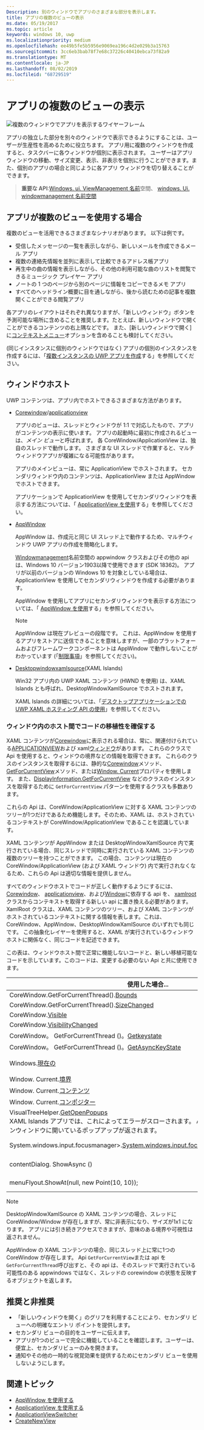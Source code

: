 ```yaml
---
Description: 別のウィンドウでアプリのさまざまな部分を表示します。
title: アプリの複数のビューの表示
ms.date: 05/19/2017
ms.topic: article
keywords: windows 10, uwp
ms.localizationpriority: medium
ms.openlocfilehash: ee49b5fe5b5956e9069ea196c4d2e029b3a15763
ms.sourcegitcommit: 3cc6eb3bab78f7e68c37226c40410ebca73f82a9
ms.translationtype: MT
ms.contentlocale: ja-JP
ms.lasthandoff: 08/02/2019
ms.locfileid: "68729519"
---
```

# <a name="show-multiple-views-for-an-app"></a>アプリの複数のビューの表示

![複数のウィンドウでアプリを表示するワイヤーフレーム](images/multi-view.gif)

アプリの独立した部分を別々のウィンドウで表示できるようにすることは、ユーザーが生産性を高めるために役立ちます。 アプリ用に複数のウィンドウを作成すると、タスクバーに各ウィンドウが個別に表示されます。 ユーザーはアプリ ウィンドウの移動、サイズ変更、表示、非表示を個別に行うことができます。また、個別のアプリの場合と同じように各アプリ ウィンドウを切り替えることができます。

> **重要な API**:[Windows. ui. ViewManagement 名前](/uwp/api/windows.ui.viewmanagement)空間、 [windows. Ui. windowmanagement 名前空間](/uwp/api/windows.ui.windowmanagement)

## <a name="when-should-an-app-use-multiple-views"></a>アプリが複数のビューを使用する場合

複数のビューを活用できるさまざまなシナリオがあります。 以下は例です。

- 受信したメッセージの一覧を表示しながら、新しいメールを作成できるメール アプリ
- 複数の連絡先情報を並列に表示して比較できるアドレス帳アプリ
- 再生中の曲の情報を表示しながら、その他の利用可能な曲のリストを閲覧できるミュージック プレイヤー アプリ
- ノートの 1 つのページから別のページに情報をコピーできるメモ アプリ
- すべてのヘッドライン概要に目を通しながら、後から読むための記事を複数開くことができる閲覧アプリ

各アプリのレイアウトはそれぞれ異なりますが、「新しいウィンドウ」ボタンを予測可能な場所に含めることを推奨します。たとえば、新しいウィンドウで開くことができるコンテンツの右上隅などです。 また、[新しいウィンドウで開く] に[コンテキストメニュー](../controls-and-patterns/menus.md)オプションを含めることも検討してください。

(同じインスタンスに個別のウィンドウではなく) アプリの個別のインスタンスを作成するには、「[複数インスタンスの UWP アプリを作成](../../launch-resume/multi-instance-uwp.md)する」を参照してください。

## <a name="windowing-hosts"></a>ウィンドウホスト

UWP コンテンツは、アプリ内でホストできるさまざまな方法があります。

- [Corewindow](/uwp/api/windows.ui.core.corewindow)/[applicationview](/uwp/api/windows.ui.viewmanagement.applicationview)

     アプリのビューは、スレッドとウィンドウが 1:1 で対応したもので、アプリがコンテンツの表示に使います。 アプリの起動時に最初に作成されるビューは、*メイン ビュー*と呼ばれます。 各 CoreWindow/ApplicationView は、独自のスレッドで動作します。 さまざまな UI スレッドで作業すると、マルチウィンドウアプリが複雑になる可能性があります。

    アプリのメインビューは、常に ApplicationView でホストされます。 セカンダリウィンドウ内のコンテンツは、ApplicationView または AppWindow でホストできます。

    アプリケーションで ApplicationView を使用してセカンダリウィンドウを表示する方法については、「 [ApplicationView を使用](application-view.md)する」を参照してください。
- [AppWindow](/uwp/api/windows.ui.windowmanagement.appwindow)

    AppWindow は、作成元と同じ UI スレッド上で動作するため、マルチウィンドウ UWP アプリの作成を簡略化します。

    [Windowmanagement](/uwp/api/windows.ui.windowmanagement)名前空間の appwindow クラスおよびその他の api は、Windows 10 バージョン1903以降で使用できます (SDK 18362)。 アプリが以前のバージョンの Windows 10 を対象としている場合は、ApplicationView を使用してセカンダリウィンドウを作成する必要があります。

    AppWindow を使用してアプリにセカンダリウィンドウを表示する方法については、「 [AppWindow を使用](app-window.md)する」を参照してください。

    > [!NOTE]
    > AppWindow は現在プレビューの段階です。 これは、AppWindow を使用するアプリをストアに送信できることを意味しますが、一部のプラットフォームおよびフレームワークコンポーネントは AppWindow で動作しないことがわかっています (「[制限事項](/uwp/api/windows.ui.windowmanagement.appwindow#limitations)」を参照してください)。
- [Desktopwindowxamlsource](/uwp/api/windows.ui.xaml.hosting.desktopwindowxamlsource)(XAML Islands)

     Win32 アプリ内の UWP XAML コンテンツ (HWND を使用) は、XAML Islands とも呼ばれ、DesktopWindowXamlSource でホストされます。

    XAML Islands の詳細については、「[デスクトップアプリケーションでの UWP XAML ホスティング API の使用](/windows/apps/desktop/modernize/using-the-xaml-hosting-api)」を参照してください。

### <a name="make-code-portable-across-windowing-hosts"></a>ウィンドウ内のホスト間でコードの移植性を確保する

XAML コンテンツが[Corewindow](/uwp/api/windows.ui.core.corewindow)に表示される場合は、常に、関連付けられている[APPLICATIONVIEW](/uwp/api/windows.ui.viewmanagement.applicationview)および xaml[ウィンドウ](/uwp/api/windows.ui.xaml.window)があります。 これらのクラスで Api を使用すると、ウィンドウの境界などの情報を取得できます。 これらのクラスのインスタンスを取得するには、静的な[Corewindow](/uwp/api/windows.ui.core.corewindow.getforcurrentthread)メソッド、 [GetForCurrentView](/uwp/api/windows.ui.viewmanagement.applicationview.getforcurrentview)メソッド、または[Window. Current](/uwp/api/windows.ui.xaml.window.current)プロパティを使用します。 また、[DisplayInformation.GetForCurrentView](/uwp/api/windows.graphics.display.displayinformation.getforcurrentview) などのクラスのインスタンスを取得するために `GetForCurrentView` パターンを使用するクラスも多数あります。

これらの Api は、CoreWindow/ApplicationView に対する XAML コンテンツのツリーが1つだけであるため機能します。そのため、XAML は、ホストされているコンテキストが CoreWindow/ApplicationView であることを認識しています。

XAML コンテンツが AppWindow または DesktopWindowXamlSource 内で実行されている場合、同じスレッドで同時に実行されている XAML コンテンツの複数のツリーを持つことができます。 この場合、コンテンツは現在の CoreWindow/ApplicationView (および XAML ウィンドウ) 内で実行されなくなるため、これらの Api は適切な情報を提供しません。

すべてのウィンドウホストでコードが正しく動作するようにするには、 [Corewindow](/uwp/api/windows.ui.core.corewindow)、 [applicationview](/uwp/api/windows.ui.viewmanagement.applicationview)、および[Window](/uwp/api/windows.ui.xaml.window)に依存する api を、 [xamlroot](/uwp/api/windows.ui.xaml.xamlroot)クラスからコンテキストを取得する新しい api に置き換える必要があります。
XamlRoot クラスは、XAML コンテンツのツリー、および XAML コンテンツがホストされているコンテキストに関する情報を表します。これは、CoreWindow、AppWindow、DesktopWindowXamlSource のいずれでも同じです。 この抽象化レイヤーを使用すると、XAML が実行されているウィンドウホストに関係なく、同じコードを記述できます。

この表は、ウィンドウホスト間で正常に機能しないコードと、新しい移植可能なコードを示しています。このコードは、変更する必要のない Api と共に使用できます。

| 使用した場合... | 置換後の文字列... |
| - | - |
| CoreWindow.GetForCurrentThread().[Bounds](/uwp/api/windows.ui.core.corewindow.bounds) | _uiElement_.XamlRoot.[Size](/uwp/api/windows.ui.xaml.xamlroot.size) |
| CoreWindow.GetForCurrentThread().[SizeChanged](/uwp/api/windows.ui.core.corewindow.sizechanged) | _uiElement_.XamlRoot.[Changed](/uwp/api/windows.ui.xaml.xamlroot.changed) |
| CoreWindow.[Visible](/uwp/api/windows.ui.core.corewindow.visible) | _uiElement_.XamlRoot.[IsHostVisible](/uwp/api/windows.ui.xaml.xamlroot.ishostvisible) |
| CoreWindow.[VisibilityChanged](/uwp/api/windows.ui.core.corewindow.visibilitychanged) | _uiElement_.XamlRoot.[Changed](/uwp/api/windows.ui.xaml.xamlroot.changed) |
| CoreWindow。 GetForCurrentThread ()。[Getkeystate](/uwp/api/windows.ui.core.corewindow.getkeystate) | Unchanged. これは、AppWindow と DesktopWindowXamlSource でサポートされています。 |
| CoreWindow。 GetForCurrentThread ()。[GetAsyncKeyState](/uwp/api/windows.ui.core.corewindow.getasynckeystate) | Unchanged. これは、AppWindow と DesktopWindowXamlSource でサポートされています。 |
| Windows.[現在の](/uwp/api/windows.ui.xaml.window.current) | 現在の CoreWindow に密接にバインドされているメイン XAML ウィンドウオブジェクトを返します。 この表の後の注を参照してください。 |
| Window. Current.[境界](/uwp/api/windows.ui.xaml.window.bounds) | _uiElement_。XamlRoot。[サイズ](/uwp/api/windows.ui.xaml.xamlroot.size) |
| Window. Current.[コンテンツ](/uwp/api/windows.ui.xaml.window.content) | UIElement root = _uielement_。XamlRoot。[コンテンツ](/uwp/api/windows.ui.xaml.xamlroot.content) |
| Window. Current.[コンポジター](/uwp/api/windows.ui.xaml.window.compositor) | Unchanged. これは、AppWindow と DesktopWindowXamlSource でサポートされています。 |
| VisualTreeHelper.[GetOpenPopups](/uwp/api/windows.ui.xaml.media.visualtreehelper.getopenpopups)<br/>XAML Islands アプリでは、これによってエラーがスローされます。 AppWindow アプリでは、メインウィンドウに開いているポップアップが返されます。 | VisualTreeHelper.[GetOpenPopupsForXamlRoot](/uwp/api/windows.ui.xaml.media.visualtreehelper.getopenpopupsforxamlroot)(_uiElement_。XamlRoot) |
| System.windows.input.focusmanager>.[System.windows.input.focusmanager.getfocusedelement](/uwp/api/windows.ui.xaml.input.focusmanager.getfocusedelement) | System.windows.input.focusmanager>.[System.windows.input.focusmanager.getfocusedelement](/uwp/api/windows.ui.xaml.input.focusmanager.getfocusedelement#Windows_UI_Xaml_Input_FocusManager_GetFocusedElement_Windows_UI_Xaml_XamlRoot_)(_uiElement_。XamlRoot) |
| contentDialog. ShowAsync () | contentDialog。[Xamlroot](/uwp/api/windows.ui.xaml.uielement.xamlroot) =  _uiElement_。XamlRoot;<br/>contentDialog. ShowAsync (); |
| menuFlyout.ShowAt(null, new Point(10, 10)); | menuFlyout.[XamlRoot](/uwp/api/windows.ui.xaml.controls.primitives.flyoutbase.xamlroot) = _uiElement_.XamlRoot;<br/>menuFlyout.ShowAt(null, new Point(10, 10)); |

> [!NOTE]
> DesktopWindowXamlSource の XAML コンテンツの場合、スレッドに CoreWindow/Window が存在しますが、常に非表示になり、サイズが1x1 になります。 アプリには引き続きアクセスできますが、意味のある境界や可視性は返されません。
>
>AppWindow の XAML コンテンツの場合、同じスレッド上に常に1つの CoreWindow が存在します。 Api `GetForCurrentView`または api を`GetForCurrentThread`呼び出すと、その api は、そのスレッドで実行されている可能性のある appwindows ではなく、スレッドの corewindow の状態を反映するオブジェクトを返します。


## <a name="dos-and-donts"></a>推奨と非推奨

- 「新しいウィンドウを開く」のグリフを利用することにより、セカンダリ ビューへの明確なエントリ ポイントを提供します。
- セカンダリ ビューの目的をユーザーに伝えます。
- アプリが1つのビューで完全に機能していることを確認します。ユーザーは、便宜上、セカンダリビューのみを開きます。
- 通知やその他の一時的な視覚効果を提供するためにセカンダリ ビューを使用しないようにします。

## <a name="related-topics"></a>関連トピック

- [AppWindow を使用する](app-window.md)
- [ApplicationView を使用する](application-view.md)
- [ApplicationViewSwitcher](https://docs.microsoft.com/uwp/api/Windows.UI.ViewManagement.ApplicationViewSwitcher)
- [CreateNewView](https://docs.microsoft.com/uwp/api/windows.applicationmodel.core.coreapplication.createnewview)
